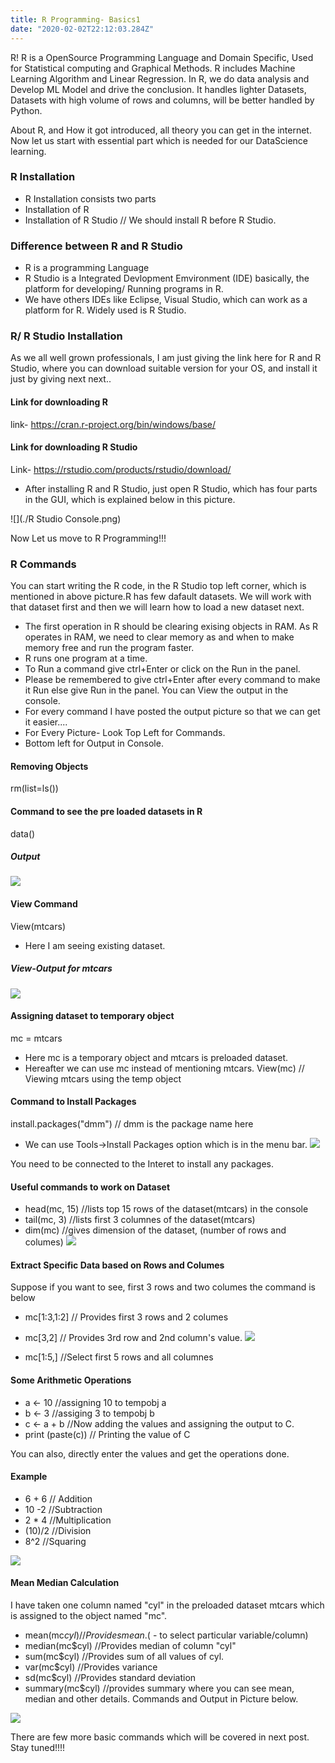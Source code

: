 ```yaml
---
title: R Programming- Basics1
date: "2020-02-02T22:12:03.284Z"
---
```


R! R is a OpenSource Programming Language and Domain Specific, Used for Statistical computing and Graphical Methods. R includes Machine Learning Algorithm and Linear Regression. In R, we do data analysis and Develop ML Model and drive the conclusion. It handles lighter Datasets, Datasets with high volume of rows and columns, will be better handled by Python.

About R, and How it got introduced, all theory you can get in the internet. Now let us start with essential part which is needed for our DataScience learning.
### R Installation
- R Installation consists two parts
- Installation of R
- Installation of R Studio //
We should install R before R Studio.
### Difference between R and R Studio
- R is a programming Language
- R Studio is a Integrated Devlopment Emvironment (IDE) basically, the platform for developing/ Running programs in R.
- We have others IDEs like Eclipse, Visual Studio, which can work as a platform for R. Widely used is R Studio.
### R/ R Studio Installation
As we all well grown professionals, I am just giving the link here for R and R Studio, where you can download suitable version for your OS, and install it just by giving next next..
#### Link for downloading R
link- https://cran.r-project.org/bin/windows/base/
#### Link for downloading R Studio
Link- https://rstudio.com/products/rstudio/download/
- After installing R and R Studio, just open R Studio, which has four parts in the GUI, which is explained below in this picture.

![](./R Studio Console.png)

Now Let us move to R Programming!!!
### R Commands
You can start writing the R code, in the R Studio top left corner, which is mentioned in above picture.R has few dafault datasets. We will work with that dataset first and then we will learn how to load a new dataset next.
- The first operation in R should be clearing exising objects in RAM. As R operates in RAM, we need to clear memory as and when to make memory free and run the program faster.
- R runs one program at a time.
- To Run a command give ctrl+Enter or click on the Run in the panel.
- Please be remembered to give ctrl+Enter after every command to make it Run else give Run in the panel. You can View the output in the console.
- For every command I have posted the output picture so that we can get it easier....
- For Every Picture- Look Top Left for Commands.
- Bottom left for Output in Console.
#### Removing Objects
rm(list=ls())
#### Command to see the pre loaded datasets in R
data()
##### Output
![](./PreLoadedData.png)

#### View Command 
View(mtcars)
- Here I am seeing existing dataset. 
##### View-Output for mtcars
![](./ViewOutput.png)

#### Assigning dataset to temporary object
mc = mtcars 
- Here mc is a temporary object and mtcars is preloaded dataset.
- Hereafter we can use mc instead of mentioning mtcars.
View(mc) // Viewing mtcars using the temp object
#### Command to Install Packages
install.packages("dmm") // dmm is the package name here
- We can use Tools->Install Packages option which is in the menu bar.
![](./PackageInstall.png)

You need to be connected to the Interet to install any packages.
#### Useful commands to work on Dataset
- head(mc, 15) //lists top 15 rows of the dataset(mtcars) in the console
- tail(mc, 3)  //lists first 3 columnes of the dataset(mtcars)
- dim(mc) //gives dimension of the dataset, (number of rows and columes)
![](./DataSetCmds.png)

#### Extract Specific Data based on Rows and Columes
Suppose if you want to see, first 3 rows and two columes the command is below
- mc[1:3,1:2] // Provides first 3 rows and 2 columes
- mc[3,2]  // Provides 3rd row and 2nd column's value.
![](./RowColumn.png)

- mc[1:5,] //Select first 5 rows and all columnes
#### Some Arithmetic Operations
- a <- 10 //assigning 10 to tempobj a
- b <- 3  //assiging 3 to tempobj b
- c <- a + b //Now adding the values and assigning the output to C.
- print (paste(c)) // Printing the value of C

You can also, directly enter the values and get the operations done.
#### Example
- 6 + 6 // Addition
- 10 -2 //Subtraction
- 2 * 4 //Multiplication
- (10)/2 //Division
- 8^2 //Squaring

![](./RowColumn.png)

#### Mean Median Calculation
I have taken one column named "cyl" in the preloaded dataset mtcars which is assigned to the object named "mc".
- mean(mc$cyl) //Provides mean. ($ - to select particular variable/column) 
- median(mc$cyl) //Provides median of column "cyl"
- sum(mc$cyl) //Provides sum of all values of cyl.
- var(mc$cyl) //Provides variance
- sd(mc$cyl) //Provides standard deviation
- summary(mc$cyl) //provides summary where you can see mean, median and other details.
Commands and Output in Picture below.

![](./MeanMedian.png)

There are few more basic commands which will be covered in next post.
Stay tuned!!!!
